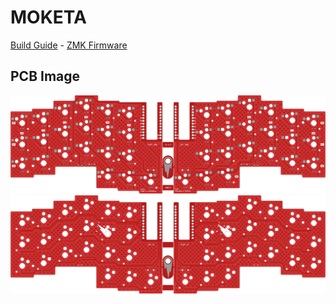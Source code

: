# MOKETA

[Build Guide](https://github.com/inpudiy) - [ZMK Firmware](https://github.com/inpudiy/kometa-zmk-config)

## PCB Image

![Bottom](https://raw.githubusercontent.com/inpudiy/KOMETA/refs/heads/main/image/pcb/bottomPCB.png)
![Top](https://raw.githubusercontent.com/inpudiy/KOMETA/refs/heads/main/image/pcb/topPCB.png)
